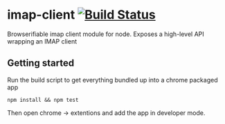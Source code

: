 imap-client [![Build Status](https://magnum.travis-ci.com/whiteout-io/imap-client.png?token=g11Y5xe1ynqF5dzGqgB8&branch=master)](https://magnum.travis-ci.com/whiteout-io/imap-client)
===========

Browserifiable imap client module for node. Exposes a high-level API wrapping an IMAP client

## Getting started

Run the build script to get everything bundled up into a chrome packaged app

    npm install && npm test

Then open chrome -> extentions and add the app in developer mode.
